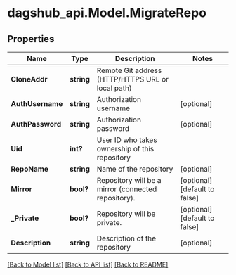 # dagshub_api.Model.MigrateRepo
## Properties

Name | Type | Description | Notes
------------ | ------------- | ------------- | -------------
**CloneAddr** | **string** | Remote Git address (HTTP/HTTPS URL or local path) | 
**AuthUsername** | **string** | Authorization username | [optional] 
**AuthPassword** | **string** | Authorization password | [optional] 
**Uid** | **int?** | User ID who takes ownership of this repository | 
**RepoName** | **string** | Name of the repository | [optional] 
**Mirror** | **bool?** | Repository will be a mirror (connected repository). | [optional] [default to false]
**_Private** | **bool?** | Repository will be private. | [optional] [default to false]
**Description** | **string** | Description of the repository | [optional] 

[[Back to Model list]](../README.md#documentation-for-models) [[Back to API list]](../README.md#documentation-for-api-endpoints) [[Back to README]](../README.md)

